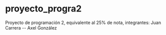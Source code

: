 # proyecto_progra2
Proyecto de programación 2, equivalente al 25% de nota, integrantes: Juan Carrera -- Axel González
